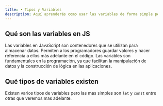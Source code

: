 ```yaml
---
title: • Tipos y Variables
description: Aquí aprenderás como usar las variables de forma simple pero completa.
---
```


## Qué son las variables en JS
Las variables en JavaScript son contenedores que se utilizan para almacenar datos. Permiten a los programadores guardar valores y hacer referencia a ellos más adelante en el código. Las variables son fundamentales en la programación, ya que facilitan la manipulación de datos y la construcción de lógica en las aplicaciones.

## Qué tipos de variables existen
Existen varios tipos de variables pero las mas simples son `let` y `const` entre otras que veremos mas adelante.